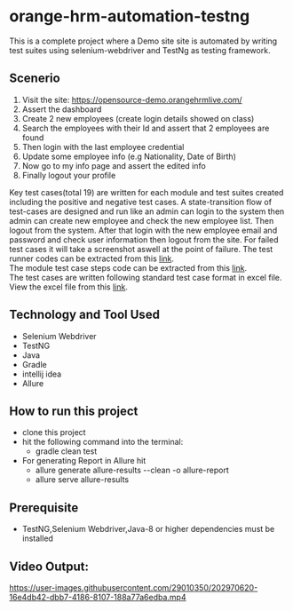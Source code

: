 # orange-hrm-automation-testng
This is a complete project where a Demo site site is automated by writing test suites using selenium-webdriver and TestNg as testing framework.

## Scenerio
1. Visit the site: https://opensource-demo.orangehrmlive.com/ 
2. Assert the dashboard 
3. Create 2 new employees (create login details showed on class) 
4. Search the employees with their Id and assert that 2 employees are found 
5. Then login with the last employee credential 
6. Update some employee info (e.g Nationality, Date of Birth) 
7. Now go to my info page and assert the edited info 
8. Finally logout your profile 

Key test cases(total 19) are written for each module and test suites created including the positive and negative test cases.
A state-transition flow of test-cases are designed and run like an admin can login to the system then admin can create new employee and check the new 
employee list. Then logout from the system. After that login with the new employee email and password and check user information then logout from the site.
For failed test cases it will take a screenshot aswell at the point of failure.
The test runner codes can be extracted from this [link](https://github.com/tanvirmitul/orange-hrm-automation-testng/tree/main/src/test/java/testrunner).</br>
The module test case steps code can be extracted from this [link](https://github.com/tanvirmitul/orange-hrm-automation-testng/tree/main/src/test/java/pages).</br>
The test cases are written following standard test case format in excel file.
View the excel file from this  [link](https://docs.google.com/spreadsheets/d/188TsQ7-0rViwqfXjv0XTk7FRtamZzay7M-Ma-WZjqSc/edit?usp=sharing).

## Technology and Tool Used
- Selenium Webdriver
- TestNG
- Java
- Gradle
- intellij idea 
- Allure


## How to run this project
- clone this project
- hit the following command into the terminal:
  - gradle clean test
- For generating Report in Allure hit
  - allure generate allure-results --clean -o allure-report
  - allure serve allure-results        
 

## Prerequisite
- TestNG,Selenium Webdriver,Java-8 or higher dependencies must be installed

## Video Output:
https://user-images.githubusercontent.com/29010350/202970620-16e4db42-dbb7-4186-8107-188a77a6edba.mp4
